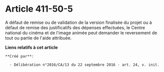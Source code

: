 # Article 411-50-5

A défaut de remise ou de validation de la version finalisée du projet ou  à défaut de remise des justificatifs des dépenses
effectuées, le Centre  national du cinéma et de l'image animée peut demander le reversement de  tout ou partie de l'aide
attribuée.

**Liens relatifs à cet article**

	**Créé par**:

	  - Délibération n°2016/CA/13 du 22 septembre 2016 - art. 24, v. init.
